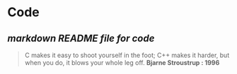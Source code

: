 # Code
## _markdown README file for code_

> C makes it easy to shoot yourself in the foot; C++ makes it harder, but when you do, it blows your whole leg off.
> **Bjarne Stroustrup : 1996**
